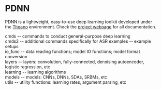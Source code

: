 PDNN
====

PDNN is a lightweight, easy-to-use deep learning toolkit developed under the [Theano](http://deeplearning.net/software/theano) environment. Check the [project webpage](http://www.cs.cmu.edu/~ymiao/pdnntk.html) for all documentation.

cmds     -- commands to conduct general-purpose deep learning  
cmds2    -- additional commands specifically for ASR
examples -- example setups  
io_func  -- data reading functions; model IO functions; model format conversion  
layers   -- layers: convolution, fully-connected, denoising autoencoder, logistic regression, etc  
learning -- learning algorithms  
models   -- models: CNNs, DNNs, SDAs, SRBMs, etc  
utils    -- utility functions: learning rates, argument parsing, etc  
